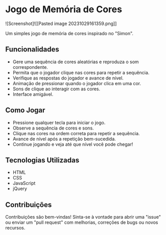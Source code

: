# Jogo de Memória de Cores

![Screenshot]![[Pasted image 20231029161359.png]]

Um simples jogo de memória de cores inspirado no "Simon".

## Funcionalidades

- Gere uma sequência de cores aleatórias e reproduza o som correspondente.
- Permita que o jogador clique nas cores para repetir a sequência.
- Verifique as respostas do jogador e avance de nível.
- Animação de pressionar quando o jogador clica em uma cor.
- Sons de clique ao interagir com as cores.
- Interface amigável.

## Como Jogar

- Pressione qualquer tecla para iniciar o jogo.
- Observe a sequência de cores e sons.
- Clique nas cores na ordem correta para repetir a sequência.
- Avance de nível após a repetição bem-sucedida.
- Continue jogando e veja até que nível você pode chegar!

## Tecnologias Utilizadas

- HTML
- CSS
- JavaScript
- jQuery

## Contribuições 

Contribuições são bem-vindas! Sinta-se à vontade para abrir uma "issue" ou enviar um "pull request" com melhorias, correções de bugs ou novos recursos.  
